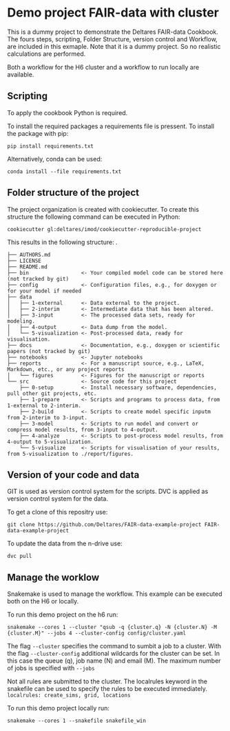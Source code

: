 Demo project FAIR-data with cluster
==============================


This is a dummy project to demonstrate the Deltares FAIR-data Cookbook. The fours steps, scripting, Folder Structure, version control and Workflow, are included in this exmaple. Note that it is a dummy project. So no realistic calculations are performed.

Both a workflow for the H6 cluster and a workflow to run locally are available.


Scripting
--------------------
To apply the cookbook Python is required. 

To install the required packages a requirements file is pressent. To install the package with pip:

`pip install requirements.txt`

Alternatively, conda can be used:

`conda install --file requirements.txt`

Folder structure of the project
--------------------
The project organization is created with cookiecutter. To create this structure the following command can be executed in Python:

`cookiecutter gl:deltares/imod/cookiecutter-reproducible-project`

This results in the following structure:
    .
    
    ├── AUTHORS.md
    ├── LICENSE
    ├── README.md
    ├── bin                 <- Your compiled model code can be stored here (not tracked by git)
    ├── config              <- Configuration files, e.g., for doxygen or for your model if needed
    ├── data                
    │   ├── 1-external      <- Data external to the project.
    │   ├── 2-interim       <- Intermediate data that has been altered.
    │   ├── 3-input         <- The processed data sets, ready for modeling.
    │   ├── 4-output        <- Data dump from the model.
    │   └── 5-visualization <- Post-processed data, ready for visualisation.
    ├── docs                <- Documentation, e.g., doxygen or scientific papers (not tracked by git)
    ├── notebooks           <- Jupyter notebooks
    ├── reports             <- For a manuscript source, e.g., LaTeX, Markdown, etc., or any project reports
    │   └── figures         <- Figures for the manuscript or reports
    └── src                 <- Source code for this project
        ├── 0-setup         <- Install necessary software, dependencies, pull other git projects, etc.
        ├── 1-prepare       <- Scripts and programs to process data, from 1-external to 2-interim.
        ├── 2-build         <- Scripts to create model specific inputm from 2-interim to 3-input. 
        ├── 3-model         <- Scripts to run model and convert or compress model results, from 3-input to 4-output.
        ├── 4-analyze       <- Scripts to post-process model results, from 4-output to 5-visualization.
        └── 5-visualize     <- Scripts for visualisation of your results, from 5-visualization to ./report/figures.

Version of your code and data
-------------------------------
GIT is used as version control system for the scripts. DVC is applied as version control system for the data.

To get a clone of this repositry use:

`git clone https://github.com/Deltares/FAIR-data-example-project FAIR-data-example-project `

To update the data from the n-drive use:

`dvc pull`


Manage the worklow
--------------------
Snakemake is used to manage the workflow. This example can be executed both on the H6 or locally.


To run this demo project on the h6 run:

`snakemake --cores 1 --cluster "qsub -q {cluster.q} -N {cluster.N} -M {cluster.M}" --jobs 4 --cluster-config config/cluster.yaml `

The flag `--cluster` specifies the command to sumbit a job to a cluster. 
With the flag `--cluster-config` additional wildcards for the cluster can be set. In this case the queue (q), job name (N) and email (M).
The maximum number of jobs is specified with `--jobs`

Not all rules are submitted to the cluster. The localrules keyword in the snakefile can be used to specify the rules to be executed immediately.
`localrules: create_sims, grid, locations`

To run this demo project locally  run:

`snakemake --cores 1 --snakefile snakefile_win`
